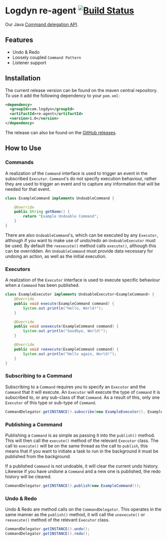 # Logdyn re-agent [![Build Status](https://travis-ci.org/logdyn/re-agent.svg?branch=master)](https://travis-ci.org/logdyn/re-agent)

Our Java [Command delegation API](http://logdyn.com/re-agent/com/logdyn/package-summary.html).

## Features
- Undo & Redo
- Loosely coupled `Command Pattern`
- Listener support

## Installation
The current release version can be found on the maven central repository. To use it add the following dependency to your `pom.xml`:

```xml
<dependency>
  <groupId>com.logdyn</groupId>
  <artifactId>re-agent</artifactId>
  <version>1.0</version>
</dependency>
```

The release can also be found on the [GitHub releases](https://github.com/logdyn/re-agent/releases).

## How to Use

### Commands
A realization of the  `Command` interface is used to trigger an event in the subscribed `Executor`. `Command`'s do not specify execution behaviour, rather they are used to trigger an event and to capture any information that will be needed for that event.

```java
class ExampleCommand implements UndoableCommand {

    @Override
    public String getName() {
        return "Example Undoable Command";
    }
}
```

There are also `UndoableCommand`'s, which can be executed by any `Executor`, although if you want to make use of undo/redo an `UndoableExecutor` must be used. By default the `reexecute()` method calls `execute()`, although this can be overridden. An `UndoableCommand` must provide data necessary for undoing an action, as well as the initial execution.

### Executors
A realization of the `Executor` interface is used to execute specific behaviour when a `Command` has been published.

```java
class ExampleExecutor implements UndoableExecutor<ExampleCommand> {
    @Override
    public void execute(ExampleCommand command) {
        System.out.println("Hello, World!");
    }

    @Override
    public void unexecute(ExampleCommand command) {
        System.out.println("Goodbye, World!");
    }

    @Override
    public void reexecute(ExampleCommand command) {
        System.out.println("Hello again, World!");
    }
}
```

### Subscribing to a Command
Subscribing to a `Command` requires you to specify an `Executor` and the `Command` that it will execute. An `Executor` will execute the type of `Command` it is subscribed to, or any sub-class of that `Command`. As a result of this, only one `Executor` of this type or sub-type of `Command`.

```java
CommandDelegator.getINSTANCE().subscribe(new ExampleExecutor(), ExampleCommand.class);
```

### Publishing a Command
Publishing a `Command` is as simple as passing it into the `publish()` method. This will then call the `execute()` method of the relevant `Executor` class. The call to `execute()` will be on the same thread as the call to `publish`, this means that if you want to initiate a task to run in the background it must be published from the background.

If a published `Command` is not undoable, it will clear the current undo history. Likewise if you have undone a `Command` and a new one is published, the redo history will be cleared.

```java
CommandDelegator.getINSTANCE().publish(new ExampleCommand());
```

### Undo & Redo
Undo & Redo are method calls on the `CommandDelegator`. This operates in the same manner as the `publish()` method, it will  call the `unexecute()` or `reexecute()` method of the relevant `Executor` class.

```java
CommandDelegator.getINSTANCE().undo();
CommandDelegator.getINSTANCE().redo();
```
